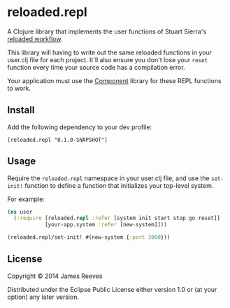 # reloaded.repl

A Clojure library that implements the user functions of Stuart
Sierra's [reloaded workflow][1].

This library will having to write out the same reloaded functions in
your user.clj file for each project. It'll also ensure you don't lose
your `reset` function every time your source code has a compilation
error.

Your application must use the [Component][2] library for these REPL
functions to work.

[1]: http://thinkrelevance.com/blog/2013/06/04/clojure-workflow-reloaded
[2]: https://github.com/stuartsierra/component

## Install

Add the following dependency to your dev profile:

    [reloaded.repl "0.1.0-SNAPSHOT"]

## Usage

Require the `reloaded.repl` namespace in your user.clj file, and use
the `set-init!` function to define a function that initializes your
top-level system.

For example:

```clojure
(ns user
  (:require [reloaded.repl :refer [system init start stop go reset]]
            [your-app.system :refer [new-system]]))

(reloaded.repl/set-init! #(new-system {:port 3000}))
```

## License

Copyright © 2014 James Reeves

Distributed under the Eclipse Public License either version 1.0 or (at
your option) any later version.
